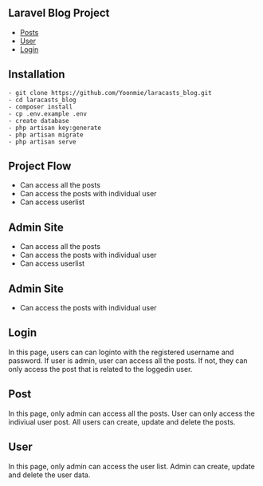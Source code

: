 ## Laravel Blog Project
- [Posts](#posts/PostList)
- [User](#user/UserList)
- [Login](#Login)

## Installation

```
- git clone https://github.com/Yoonmie/laracasts_blog.git
- cd laracasts_blog
- composer install
- cp .env.example .env
- create database
- php artisan key:generate
- php artisan migrate
- php artisan serve
```

## Project Flow 
- Can access all the posts
- Can access the posts with individual user
- Can access userlist

## Admin Site
- Can access all the posts
- Can access the posts with individual user
- Can access userlist

## Admin Site
- Can access the posts with individual user

## Login
In this page, users can can loginto with the registered username and password. If user is admin, user can access all the posts. If not, they can only access the post that is related to the loggedin user.

## Post
In this page, only admin can access all the posts. User can only access the indiviual user post. All users can create, update and delete the posts.

## User
In this page, only admin can access the user list. Admin can create, update and delete the user data.






